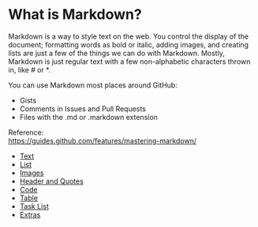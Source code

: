 # What is Markdown?
Markdown is a way to style text on the web. You control the display of the document; formatting words as bold or italic, adding images, and creating lists are just a few of the things we can do with Markdown. Mostly, Markdown is just regular text with a few non-alphabetic characters thrown in, like # or \*.

You can use Markdown most places around GitHub:

- Gists
- Comments in Issues and Pull Requests
- Files with the .md or .markdown extension

Reference:<br>
https://guides.github.com/features/mastering-markdown/

- [Text](text.md)
- [List](list.md)
- [Images](image.md)
- [Header and Quotes](headers.md)
- [Code](code.md)
- [Table](table.md)
- [Task List](task-list.md)
- [Extras](extras.md)
